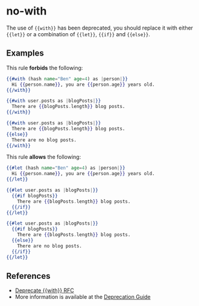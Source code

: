 # no-with

The use of `{{with}}` has been deprecated, you should replace it with either `{{let}}` or a combination of `{{let}}`, `{{if}}` and `{{else}}`.

## Examples

This rule **forbids** the following:

```hbs
{{#with (hash name="Ben" age=4) as |person|}}
  Hi {{person.name}}, you are {{person.age}} years old.
{{/with}}
```

```hbs
{{#with user.posts as |blogPosts|}}
  There are {{blogPosts.length}} blog posts.
{{/with}}
```

```hbs
{{#with user.posts as |blogPosts|}}
  There are {{blogPosts.length}} blog posts.
{{else}}
  There are no blog posts.
{{/with}}
```

This rule **allows** the following:

```hbs
{{#let (hash name="Ben" age=4) as |person|}}
  Hi {{person.name}}, you are {{person.age}} years old.
{{/let}}
```

```hbs
{{#let user.posts as |blogPosts|}}
  {{#if blogPosts}}
    There are {{blogPosts.length}} blog posts.
  {{/if}}
{{/let}}
```

```hbs
{{#let user.posts as |blogPosts|}}
  {{#if blogPosts}}
    There are {{blogPosts.length}} blog posts.
  {{else}}
    There are no blog posts.
  {{/if}}
{{/let}}
```

## References

- [Deprecate {{with}} RFC](https://github.com/emberjs/rfcs/blob/master/text/0445-deprecate-with.md)
- More information is available at the [Deprecation Guide](https://deprecations.emberjs.com/v3.x/#toc_ember-glimmer-with-syntax)
